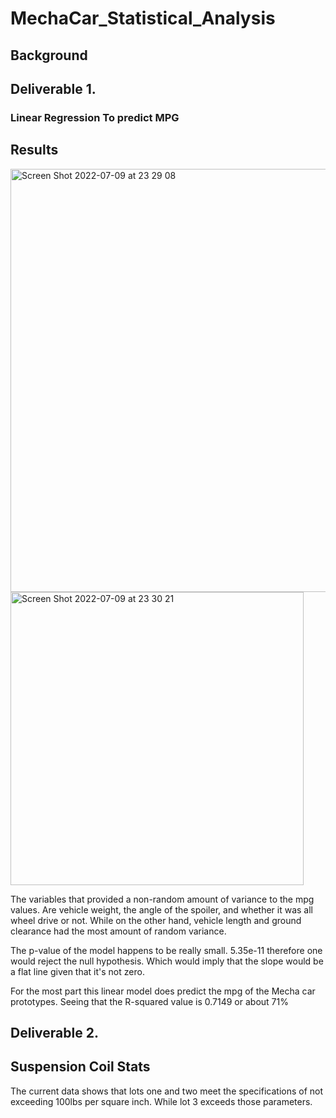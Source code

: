 # MechaCar_Statistical_Analysis

## Background 

## Deliverable 1.

### Linear Regression To predict MPG

## Results 
<img width="677" alt="Screen Shot 2022-07-09 at 23 29 08" src="https://user-images.githubusercontent.com/102453818/178132811-987e7810-914c-4e5d-ade6-d76641b80f8e.png">
<img width="469" alt="Screen Shot 2022-07-09 at 23 30 21" src="https://user-images.githubusercontent.com/102453818/178132814-5ccad0d0-f543-4d81-b92f-cc7fe5c9be9b.png">

The variables that provided a non-random amount of variance to the mpg values. Are  vehicle weight, the angle of the spoiler, and whether it was all wheel drive or not. While on the other hand, vehicle length and ground clearance had the most amount of random variance. 

The p-value of the model happens to be really small. 5.35e-11 therefore one would reject the null hypothesis. Which would imply that the slope would be a flat line given that it's not zero.   

For the most part this linear model does predict the mpg of the Mecha car prototypes. Seeing that the R-squared value is 0.7149 or about 71%

## Deliverable 2.

## Suspension Coil Stats  

The current data shows that lots one and two meet the specifications of not exceeding 100lbs per square inch. While lot 3 exceeds those parameters.
